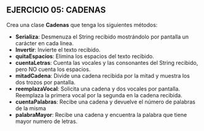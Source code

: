## EJERCICIO 05: CADENAS

Crea una clase **Cadenas** que tenga los siguientes métodos:

- **Serializa**: Desmenuza el String recibido mostrándolo por pantalla un carácter en cada linea.
- **Invertir**: Invierte el texto recibido.
- **quitaEspacios**: Elimina los espacios del texto recibido.
- **cuentaLetras**: Cuenta las vocales y las consonantes del String recibido, pero NO cuenta los espacios.
- **mitadCadena**: Divide una cadena recibida por la mitad y muestra los dos trozos por pantalla.
- **reemplazaVocal**: Solicita una cadena y dos vocales por pantalla. Reemplaza la primera vocal por la segunda en la cadena recibida.
- **cuentaPalabras**: Recibe una cadena y devuelve el número de palabras de la misma
- **palabraMayor**: Recibe una cadena y encuentra la palabra que tiene mayor numero de letras.
